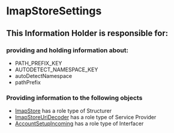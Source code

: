# ImapStoreSettings
## This Information Holder is responsible for:
### providing and holding information about: 
* PATH_PREFIX_KEY
* AUTODETECT_NAMESPACE_KEY
* autoDetectNamespace
* pathPrefix
### Providing information to the following objects 
* [ImapStore](../Structurers/ImapStore.md) has a role type of Structurer
* [ImapStoreUriDecoder](../ServiceProviders/ImapStoreUriDecoder.md) has a role type of Service Provider
* [AccountSetupIncoming](../Interfacers/AccountSetupIncoming.md) has a role type of Interfacer
